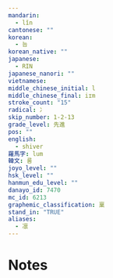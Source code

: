 ```yaml
---
mandarin:
  - lǐn
cantonese: ""
korean:
  - 늠
korean_native: ""
japanese:
  - RIN
japanese_nanori: ""
vietnamese:
middle_chinese_initial: l
middle_chinese_final: iɪm
stroke_count: "15"
radical: 冫
skip_number: 1-2-13
grade_level: 先進
pos: ""
english:
  - shiver
羅馬字: lum
韓文: 룸
joyo_level: ""
hsk_level: ""
hanmun_edu_level: ""
danayo_id: 7470
mc_id: 6213
graphemic_classification: 稟
stand_in: "TRUE"
aliases:
  - 凛
---
```


# Notes
